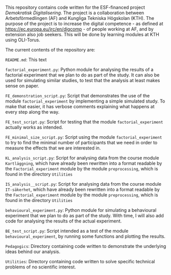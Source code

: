 This repository contains code written for the ESF-financed project _Demokratisk Digitalisering_. The project is a collaboration between Arbetsförmedlingen (AF) and Kungliga Tekniska Högskolan (KTH). The purpose of the project is to increase the digital competence - as defined at https://ec.europa.eu/jrc/en/digcomp - of people working at AF, and by extension also job seekers. This will be done by learning modules at KTH using OLI-Torus.

The current contents of the repository are:

`README.md`: This text

`factorial_experiment.py`: Python module for analysing the results of a factorial experiment that we plan to do as part of the study. It can also be used for simulating similar studies, to test that the analysis at least makes sense on paper.

`FE_demonstration_script.py`: Script that demonstrates the use of the module `factorial_experiment` by implementing a simple simulated study. To make that easier, it has verbose comments explaining what happens at every step along the way.

`FE_test_script.py`: Script for testing that the module `factorial_experiment` actually works as intended.

`FE_minimal_size_script.py`: Script using the module `factorial_experiment` to try to find the minimal number of participants that we need in order to measure the effects that we are interested in.

`KL_analysis_script.py`: Script for analysing data from the course module `Kartläggning`, which have already been rewritten into a format readable by the `Factorial_experiment` module by the module `preprocessing`, which is found in the directory `Utilities`

`IS_analysis__script.py`: Script for analysing data from the course module `IT-säkerhet`, which have already been rewritten into a format readable by the `Factorial_experiment` module by the module `preprocessing`, which is found in the directory `Utilities`

`behavioural_experiment.py`: Python module for simulating a behavioural experiment that we plan to do as part of the study. With time, I will also add code for analysing the results of the actual experiment.

`BE_test_script.py`: Script intended as a test of the module `behavioural_experiment`, by running some functions and plotting the results.

`Pedagogics`: Directory containing code written to demonstrate the underlying ideas behind our analysis.

`Utilities`: Directory containing code written to solve specific technical problems of no scientific interest.
